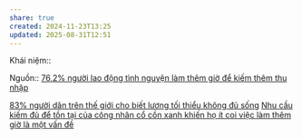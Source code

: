 ```yaml
---
share: true
created: 2024-11-23T13:25
updated: 2025-08-31T12:51
---
```

Khái niệm:: 

Nguồn:: [76,2% người lao động tình nguyện làm thêm giờ để kiếm thêm thu nhập](https://laodong.vn/cong-doan/762-nguoi-lao-dong-tinh-nguyen-lam-them-gio-de-kiem-them-thu-nhap-1263423.ldo)

[83% người dân trên thế giới cho biết lương tối thiểu không đủ sống](../83%25%20ng%C6%B0%E1%BB%9Di%20d%C3%A2n%20tr%C3%AAn%20th%E1%BA%BF%20gi%E1%BB%9Bi%20cho%20bi%E1%BA%BFt%20l%C6%B0%C6%A1ng%20t%E1%BB%91i%20thi%E1%BB%83u%20kh%C3%B4ng%20%C4%91%E1%BB%A7%20s%E1%BB%91ng.md)
[Nhu cầu kiếm đủ để tồn tại của công nhân cổ cồn xanh khiến họ ít coi việc làm thêm giờ là một vấn đề](../../Ki%E1%BA%BFm%20ti%E1%BB%81n/L%C3%A0m%20thu%C3%AA/C%C3%B4ng%20%C4%91o%C3%A0n/Nhu%20c%E1%BA%A7u%20ki%E1%BA%BFm%20%C4%91%E1%BB%A7%20%C4%91%E1%BB%83%20t%E1%BB%93n%20t%E1%BA%A1i%20c%E1%BB%A7a%20c%C3%B4ng%20nh%C3%A2n%20c%E1%BB%95%20c%E1%BB%93n%20xanh%20khi%E1%BA%BFn%20h%E1%BB%8D%20%C3%ADt%20coi%20vi%E1%BB%87c%20l%C3%A0m%20th%C3%AAm%20gi%E1%BB%9D%20l%C3%A0%20m%E1%BB%99t%20v%E1%BA%A5n%20%C4%91%E1%BB%81.md)
